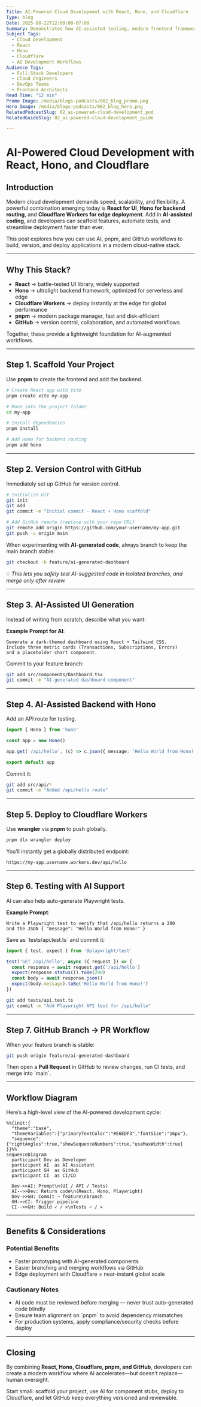 ```yaml
---
Title: AI-Powered Cloud Development with React, Hono, and Cloudflare
Type: blog
Date: 2025-08-22T12:00:00-07:00
Summary: Demonstrates how AI-assisted tooling, modern frontend frameworks, and edge computing work together to accelerate secure, scalable web application development. Highlights a static-first + API prefix architecture, AI-powered testing, and performance optimization at the edge.
Subject Tags:
  - Cloud Development
  - React
  - Hono
  - Cloudflare
  - AI Development Workflows
Audience Tags:
  - Full-Stack Developers
  - Cloud Engineers
  - DevOps Teams
  - Frontend Architects
Read Time: "12 min"
Promo Image: /media/blogs-podcasts/002_blog_promo.png
Hero Image: /media/blogs-podcasts/002_blog_hero.png
RelatedPodcastSlug: 02_ai-powered-cloud-development_pod
RelatedGuideSlug: 02_ai-powered-cloud-development_guide

---
```


# AI-Powered Cloud Development with React, Hono, and Cloudflare

## Introduction  
Modern cloud development demands speed, scalability, and flexibility. A powerful combination emerging today is **React for UI**, **Hono for backend routing**, and **Cloudflare Workers for edge deployment**. Add in **AI-assisted coding**, and developers can scaffold features, automate tests, and streamline deployment faster than ever.  

This post explores how you can use AI, pnpm, and GitHub workflows to build, version, and deploy applications in a modern cloud-native stack.  

---

## Why This Stack?  
- **React** → battle-tested UI library, widely supported  
- **Hono** → ultralight backend framework, optimized for serverless and edge  
- **Cloudflare Workers** → deploy instantly at the edge for global performance  
- **pnpm** → modern package manager, fast and disk-efficient  
- **GitHub** → version control, collaboration, and automated workflows  

Together, these provide a lightweight foundation for AI-augmented workflows.  

---

## Step 1. Scaffold Your Project  
Use **pnpm** to create the frontend and add the backend.  

```bash
# Create React app with Vite
pnpm create vite my-app

# Move into the project folder
cd my-app

# Install dependencies
pnpm install

# Add Hono for backend routing
pnpm add hono
```

---

## Step 2. Version Control with GitHub  
Immediately set up GitHub for version control.  

```bash
# Initialize Git
git init
git add .
git commit -m "Initial commit - React + Hono scaffold"

# Add GitHub remote (replace with your repo URL)
git remote add origin https://github.com/your-username/my-app.git
git push -u origin main
```

When experimenting with **AI-generated code**, always branch to keep the main branch stable:  

```bash
git checkout -b feature/ai-generated-dashboard
```

💡 *This lets you safely test AI-suggested code in isolated branches, and merge only after review.*  

---

## Step 3. AI-Assisted UI Generation  
Instead of writing from scratch, describe what you want:  

**Example Prompt for AI**:  
```
Generate a dark-themed dashboard using React + Tailwind CSS.  
Include three metric cards (Transactions, Subscriptions, Errors)  
and a placeholder chart component.  
```

Commit to your feature branch:  

```bash
git add src/components/Dashboard.tsx
git commit -m "AI-generated dashboard component"
```

---

## Step 4. AI-Assisted Backend with Hono  
Add an API route for testing.  

```ts
import { Hono } from 'hono'

const app = new Hono()

app.get('/api/hello', (c) => c.json({ message: 'Hello World from Hono!' }))

export default app
```

Commit it:  

```bash
git add src/api/*
git commit -m "Added /api/hello route"
```

---

## Step 5. Deploy to Cloudflare Workers  
Use **wrangler** via **pnpm** to push globally.  

```bash
pnpm dlx wrangler deploy
```

You’ll instantly get a globally distributed endpoint:  

```
https://my-app.username.workers.dev/api/hello
```

---

## Step 6. Testing with AI Support  
AI can also help auto-generate Playwright tests.  

**Example Prompt**:  
```
Write a Playwright test to verify that /api/hello returns a 200 
and the JSON { "message": "Hello World from Hono!" }
```

Save as \`tests/api.test.ts\` and commit it:  

```ts
import { test, expect } from '@playwright/test'

test('GET /api/hello', async ({ request }) => {
  const response = await request.get('/api/hello')
  expect(response.status()).toBe(200)
  const body = await response.json()
  expect(body.message).toBe('Hello World from Hono!')
})
```

```bash
git add tests/api.test.ts
git commit -m "Add Playwright API test for /api/hello"
```

---

## Step 7. GitHub Branch → PR Workflow  
When your feature branch is stable:  

```bash
git push origin feature/ai-generated-dashboard
```

Then open a **Pull Request** in GitHub to review changes, run CI tests, and merge into \`main\`.  

---

## Workflow Diagram

Here’s a high-level view of the AI-powered development cycle:

```mermaid
%%{init:{
  "theme":"base",
  "themeVariables":{"primaryTextColor":"#E6EDF3","fontSize":"16px"},
  "sequence":{"rightAngles":true,"showSequenceNumbers":true,"useMaxWidth":true}
}}%%
sequenceDiagram
  participant Dev as Developer
  participant AI  as AI Assistant
  participant GH  as GitHub
  participant CI  as CI/CD

  Dev->>AI: Prompt\n(UI / API / Tests)
  AI-->>Dev: Return code\n(React, Hono, Playwright)
  Dev->>GH: Commit → feature\nbranch
  GH->>CI: Trigger pipeline
  CI-->>GH: Build ✓ / ✕\nTests ✓ / ✕
  ```

---

## Benefits & Considerations  

### Potential Benefits  
- Faster prototyping with AI-generated components  
- Easier branching and merging workflows via GitHub  
- Edge deployment with Cloudflare = near-instant global scale  

### Cautionary Notes  
- AI code must be reviewed before merging — never trust auto-generated code blindly  
- Ensure team alignment on \`pnpm\` to avoid dependency mismatches  
- For production systems, apply compliance/security checks before deploy  

---

## Closing  
By combining **React, Hono, Cloudflare, pnpm, and GitHub**, developers can create a modern workflow where AI accelerates—but doesn’t replace—human oversight.  

Start small: scaffold your project, use AI for component stubs, deploy to Cloudflare, and let GitHub keep everything versioned and reviewable.  
